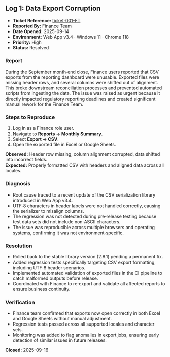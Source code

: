 ## Log 1: Data Export Corruption

- **Ticket Reference:** [ticket‑001-FT](https://github.com/musman-uk/portfolio/blob/main/independent-projects/support-logs/tickets/ticket-001-FT/full-ticket.md)  
- **Reported By:** Finance Team  
- **Date Opened:** 2025-09-14  
- **Environment:** Web App v3.4 · Windows 11 · Chrome 118  
- **Priority:** High  
- **Status:** Resolved  

### Report
During the September month‑end close, Finance users reported that CSV exports from the reporting dashboard were unusable. Exported files were missing header rows, and several columns were shifted out of alignment. This broke downstream reconciliation processes and prevented automated scripts from ingesting the data. The issue was raised as urgent because it directly impacted regulatory reporting deadlines and created significant manual rework for the Finance Team.

### Steps to Reproduce
1. Log in as a Finance role user.  
2. Navigate to **Reports → Monthly Summary**.  
3. Select **Export → CSV**.  
4. Open the exported file in Excel or Google Sheets.  

**Observed:** Header row missing, column alignment corrupted, data shifted into incorrect fields.  
**Expected:** Properly formatted CSV with headers and aligned data across all locales.  

### Diagnosis
- Root cause traced to a recent update of the CSV serialization library introduced in Web App v3.4.  
- UTF‑8 characters in header labels were not handled correctly, causing the serializer to misalign columns.  
- The regression was not detected during pre‑release testing because test data sets did not include non‑ASCII characters.  
- The issue was reproducible across multiple browsers and operating systems, confirming it was not environment‑specific.  

### Resolution
- Rolled back to the stable library version (2.8.1) pending a permanent fix.  
- Added regression tests specifically targeting CSV export formatting, including UTF‑8 header scenarios.  
- Implemented automated validation of exported files in the CI pipeline to catch malformed outputs before release.  
- Coordinated with Finance to re‑export and validate all affected reports to ensure business continuity.  

### Verification
- Finance team confirmed that exports now open correctly in both Excel and Google Sheets without manual adjustment.  
- Regression tests passed across all supported locales and character sets.  
- Monitoring was added to flag anomalies in export jobs, ensuring early detection of similar issues in future releases.  

**Closed:** 2025-09-16

